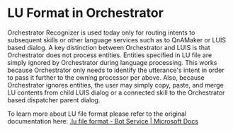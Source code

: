# LU Format in Orchestrator



Orchestrator Recognizer is used today only for routing intents to subsequent skills or other language services such as to QnAMaker or LUIS based dialog. A key distinction between Orchestrator and LUIS is that Orchestrator does not process entities. Entities specified in LU file are simply ignored by Orchestrator during language processing. This works because Orchestrator only needs to identify the utterance's intent in order to pass it further to the owning processor per above.  Also, because Orchestrator ignores entities, the user may simply copy,  paste, and merge LU contents from child LUIS dialog or a connected skill to the Orchestrator based dispatcher parent dialog.

To learn more about LU file format please refer to the original documentation here: [.lu file format - Bot Service | Microsoft Docs](https://docs.microsoft.com/en-us/azure/bot-service/file-format/bot-builder-lu-file-format?view=azure-bot-service-4.0)

